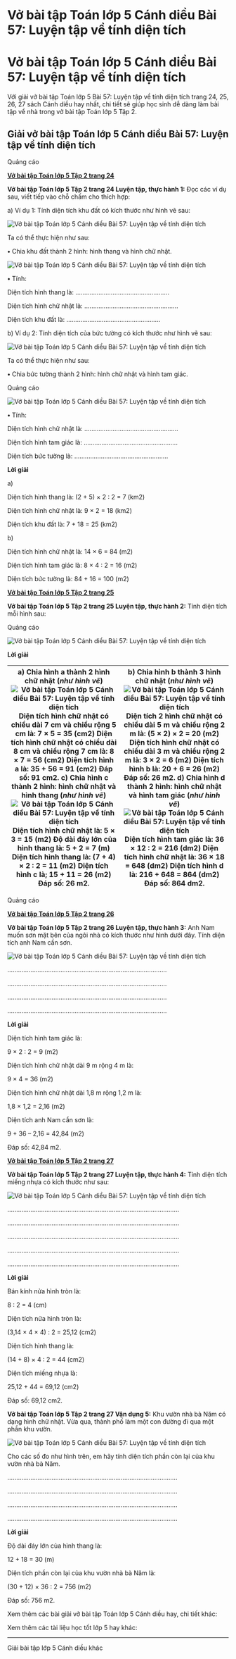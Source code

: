 # Vở bài tập Toán lớp 5 Cánh diều Bài 57: Luyện tập về tính diện tích

# Vở bài tập Toán lớp 5 Cánh diều Bài 57: Luyện tập về tính diện tích

Với giải vở bài tập Toán lớp 5 Bài 57: Luyện tập về tính diện tích trang 24, 25, 26, 27 sách Cánh diều hay nhất, chi tiết sẽ giúp học sinh dễ dàng làm bài tập về nhà trong vở bài tập Toán lớp 5 Tập 2.

## Giải vở bài tập Toán lớp 5 Cánh diều Bài 57: Luyện tập về tính diện tích

Quảng cáo

[**Vở bài tập Toán lớp 5 Tập 2 trang 24**](https://vietjack.com/vbt-toan-5-cd/vbt-toan-lop-5-tap-2-trang-24.jsp)

**Vở bài tập Toán lớp 5 Tập 2 trang 24 Luyện tập, thực hành 1:** Đọc các ví dụ sau, viết tiếp vào chỗ chấm cho thích hợp:

a) Ví dụ 1: Tính diện tích khu đất có kích thước như hình vẽ sau:

![Vở bài tập Toán lớp 5 Cánh diều Bài 57: Luyện tập về tính diện tích](https://vietjack.com/vbt-toan-5-cd/images/bai-57-luyen-tap-ve-dien-tich.PNG)

Ta có thể thực hiện như sau:

**•** Chia khu đất thành 2 hình: hình thang và hình chữ nhật.

![Vở bài tập Toán lớp 5 Cánh diều Bài 57: Luyện tập về tính diện tích](https://vietjack.com/vbt-toan-5-cd/images/bai-57-luyen-tap-ve-dien-tich-a.PNG)

**•** Tính:

Diện tích hình thang là: .....................................................

Diện tích hình chữ nhật là: .....................................................

Diện tích khu đất là: .....................................................

b) Ví dụ 2: Tính diện tích của bức tường có kích thước như hình vẽ sau:

![Vở bài tập Toán lớp 5 Cánh diều Bài 57: Luyện tập về tính diện tích](https://vietjack.com/vbt-toan-5-cd/images/bai-57-luyen-tap-ve-dien-tich-1a.PNG)

Ta có thể thực hiện như sau:

**•** Chia bức tường thành 2 hình: hình chữ nhật và hình tam giác.

Quảng cáo

![Vở bài tập Toán lớp 5 Cánh diều Bài 57: Luyện tập về tính diện tích](https://vietjack.com/vbt-toan-5-cd/images/bai-57-luyen-tap-ve-dien-tich-b.PNG)

**•** Tính:

Diện tích hình chữ nhật là: .....................................................

Diện tích hình tam giác là: .....................................................

Diện tích bức tường là: .....................................................

**Lời giải**

a) 

Diện tích hình thang là: (2 + 5) × 2 : 2 = 7 (km2)

Diện tích hình chữ nhật là: 9 × 2 = 18 (km2)

Diện tích khu đất là: 7 + 18 = 25 (km2)

b) 

Diện tích hình chữ nhật là: 14 × 6 = 84 (m2)

Diện tích hình tam giác là: 8 × 4 : 2 = 16 (m2)

Diện tích bức tường là: 84 + 16 = 100 (m2)

[**Vở bài tập Toán lớp 5 Tập 2 trang 25**](https://vietjack.com/vbt-toan-5-cd/vbt-toan-lop-5-tap-2-trang-25.jsp)

**Vở bài tập Toán lớp 5 Tập 2 trang 25 Luyện tập, thực hành 2:** Tính diện tích mỗi hình sau:

Quảng cáo

![Vở bài tập Toán lớp 5 Cánh diều Bài 57: Luyện tập về tính diện tích](https://vietjack.com/vbt-toan-5-cd/images/bai-57-luyen-tap-ve-dien-tich-1b.PNG)

**Lời giải**

a) Chia hình a thành 2 hình chữ nhật (_như hình vẽ_) ![Vở bài tập Toán lớp 5 Cánh diều Bài 57: Luyện tập về tính diện tích](https://vietjack.com/vbt-toan-5-cd/images/bai-57-luyen-tap-ve-dien-tich-c.PNG) Diện tích hình chữ nhật có chiều dài 7 cm và chiều rộng 5 cm là: 7 × 5 = 35 (cm2) Diện tích hình chữ nhật có chiều dài 8 cm và chiều rộng 7 cm là: 8 × 7 = 56 (cm2) Diện tích hình a là: 35 + 56 = 91 (cm2) Đáp số: 91 cm2. c) Chia hình c thành 2 hình: hình chữ nhật và hình thang (_như hình vẽ_) ![Vở bài tập Toán lớp 5 Cánh diều Bài 57: Luyện tập về tính diện tích](https://vietjack.com/vbt-toan-5-cd/images/bai-57-luyen-tap-ve-dien-tich-1c.PNG) Diện tích hình chữ nhật là: 5 × 3 = 15 (m2) Độ dài đáy lớn của hình thang là: 5 + 2 = 7 (m) Diện tích hình thang là: (7 + 4) × 2 : 2 = 11 (m2) Diện tích hình c là; 15 + 11 = 26 (m2) Đáp số: 26 m2. |  b) Chia hình b thành 3 hình chữ nhật (_như hình vẽ_) ![Vở bài tập Toán lớp 5 Cánh diều Bài 57: Luyện tập về tính diện tích](https://vietjack.com/vbt-toan-5-cd/images/bai-57-luyen-tap-ve-dien-tich-d.PNG) Diện tích 2 hình chữ nhật có chiều dài 5 m và chiều rộng 2 m là: (5 × 2) × 2 = 20 (m2) Diện tích hình chữ nhật có chiều dài 3 m và chiều rộng 2 m là: 3 × 2 = 6 (m2) Diện tích hình b là: 20 + 6 = 26 (m2) Đáp số: 26 m2. d) Chia hình d thành 2 hình: hình chữ nhật và hình tam giác (_như hình vẽ_) ![Vở bài tập Toán lớp 5 Cánh diều Bài 57: Luyện tập về tính diện tích](https://vietjack.com/vbt-toan-5-cd/images/bai-57-luyen-tap-ve-dien-tich-1d.PNG) Diện tích hình tam giác là: 36 × 12 : 2 = 216 (dm2) Diện tích hình chữ nhật là: 36 × 18 = 648 (dm2) Diện tích hình d là: 216 + 648 = 864 (dm2) Đáp số: 864 dm2.  
---|---  
  
Quảng cáo

[**Vở bài tập Toán lớp 5 Tập 2 trang 26**](https://vietjack.com/vbt-toan-5-cd/vbt-toan-lop-5-tap-2-trang-26.jsp)

**Vở bài tập Toán lớp 5 Tập 2 trang 26 Luyện tập, thực hành 3:** Anh Nam muốn sơn mặt bên của ngôi nhà có kích thước như hình dưới đây. Tính diện tích anh Nam cần sơn.

![Vở bài tập Toán lớp 5 Cánh diều Bài 57: Luyện tập về tính diện tích](https://vietjack.com/vbt-toan-5-cd/images/bai-57-luyen-tap-ve-dien-tich-e.PNG)

..........................................................................................

..........................................................................................

..........................................................................................

..........................................................................................

**Lời giải**

Diện tích hình tam giác là:

9 × 2 : 2 = 9 (m2)

Diện tích hình chữ nhật dài 9 m rộng 4 m là:

9 × 4 = 36 (m2)

Diện tích hình chữ nhật dài 1,8 m rộng 1,2 m là:

1,8 × 1,2 = 2,16 (m2)

Diện tích anh Nam cần sơn là:

9 + 36 – 2,16 = 42,84 (m2)

Đáp số: 42,84 m2.

[**Vở bài tập Toán lớp 5 Tập 2 trang 27**](https://vietjack.com/vbt-toan-5-cd/vbt-toan-lop-5-tap-2-trang-27.jsp)

**Vở bài tập Toán lớp 5 Tập 2 trang 27 Luyện tập, thực hành 4:** Tính diện tích miếng nhựa có kích thước như sau:

![Vở bài tập Toán lớp 5 Cánh diều Bài 57: Luyện tập về tính diện tích](https://vietjack.com/vbt-toan-5-cd/images/bai-57-luyen-tap-ve-dien-tich-1e.PNG)

.................................................................................................

.................................................................................................

.................................................................................................

.................................................................................................

.................................................................................................

**Lời giải**

Bán kính nửa hình tròn là:

8 : 2 = 4 (cm)

Diện tích nửa hình tròn là:

(3,14 × 4 × 4) : 2 = 25,12 (cm2)

Diện tích hình thang là:

(14 + 8) × 4 : 2 = 44 (cm2)

Diện tích miếng nhựa là:

25,12 + 44 = 69,12 (cm2)

Đáp số: 69,12 cm2.

**Vở bài tập Toán lớp 5 Tập 2 trang 27 Vận dụng 5:** Khu vườn nhà bà Năm có dạng hình chữ nhật. Vừa qua, thành phố làm một con đường đi qua một phần khu vườn.

![Vở bài tập Toán lớp 5 Cánh diều Bài 57: Luyện tập về tính diện tích](https://vietjack.com/vbt-toan-5-cd/images/bai-57-luyen-tap-ve-dien-tich-2.PNG)

Cho các số đo như hình trên, em hãy tính diện tích phần còn lại của khu vườn nhà bà Năm.

................................................................................................

................................................................................................

................................................................................................

................................................................................................

**Lời giải**

Độ dài đáy lớn của hình thang là:

12 + 18 = 30 (m)

Diện tích phần còn lại của khu vườn nhà bà Năm là:

(30 + 12) × 36 : 2 = 756 (m2)

Đáp số: 756 m2.

Xem thêm các bài giải vở bài tập Toán lớp 5 Cánh diều hay, chi tiết khác:

Xem thêm các tài liệu học tốt lớp 5 hay khác:

* * *

Giải bài tập lớp 5 Cánh diều khác
